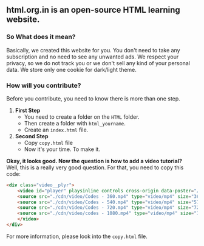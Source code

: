 ## html.org.in is an open-source HTML learning website.
### So What does it mean?
Basically, we created this website for you. You don't need to take any subscription and no need to see any unwanted ads. We respect your privacy, so we do not track you or we don't sell any kind of your personal data. We store only one cookie for dark/light theme.

### How will you contribute?
Before you contribute, you need to know there is more than one step.
1. **First Step** 
    - You need to create a folder on the `HTML` folder.
     - Then create a folder with `html_yourname`.
     - Create an `index.html` file.
2. **Second Step**
    - Copy `copy.html` file
    - Now it's your time. To make it.
  
**Okay, it looks good. Now the question is how to add a video tutorial?** <br>
Well, this is a really very good question. For that, you need to copy this code:

```html
<div class="video__plyr">
    <video id="player" playsinline controls cross-origin data-poster="/path/to/poster.jpg">
    <source src="./cdn/video/Codes - 360.mp4" type="video/mp4" size="360" />
    <source src="./cdn/video/Codes - 540.mp4" type="video/mp4" size="576" />
    <source src="./cdn/video/Codes - 720.mp4" type="video/mp4" size="720" />
    <source src="./cdn/video/codes - 1080.mp4" type="video/mp4" size="1080" />
    </video>
</div>
```

For more information, please look into the `copy.html` file.
